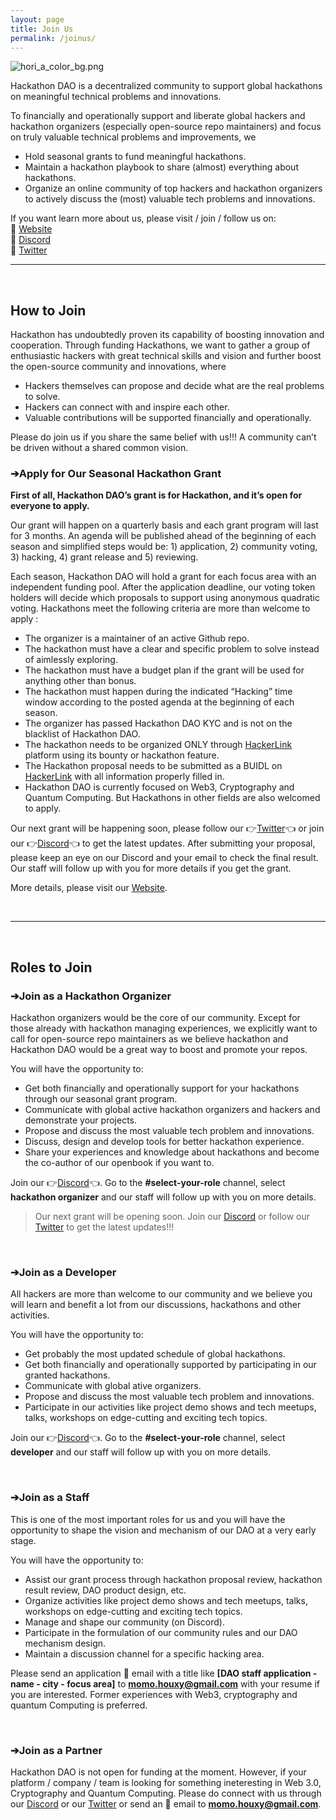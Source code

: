 ```yaml
---
layout: page
title: Join Us
permalink: /joinus/
---
```


![hori_a_color_bg.png](/Hackathon-Playbook/img/logo_grey.png)

Hackathon DAO is a decentralized community to support global hackathons on meaningful technical problems and innovations. 

To financially and operationally support and liberate global hackers and hackathon organizers (especially open-source repo maintainers) and focus on truly valuable technical problems and improvements, we 
- Hold seasonal grants to fund meaningful hackathons. 
- Maintain a hackathon playbook to share (almost) everything about hackathons.
- Organize an online community of top hackers and hackathon organizers to actively discuss the (most) valuable tech problems and innovations.

If you want learn more about us, please visit / join / follow us on:
<br> 🔗 [Website][Website] 
<br> 🔗 [Discord][Discord]
<br> 🔗 [Twitter][Twitter] 


----

<br>

## **How to Join**
Hackathon has undoubtedly proven its capability of boosting innovation and cooperation. Through funding Hackathons, we want to gather a group of enthusiastic hackers with great technical skills and vision and further boost the open-source community and innovations, where
- Hackers themselves can propose and decide what are the real problems to solve.
- Hackers can connect with and inspire each other.
- Valuable contributions will be supported financially and operationally.

Please do join us if you share the same belief with us!!!
A community can’t be driven without a shared common vision.

### **➔Apply for Our Seasonal Hackathon Grant**

**First of all, Hackathon DAO’s grant is for Hackathon, and it’s open for everyone to apply.**

Our grant will happen on a quarterly basis and each grant program will last for 3 months. An agenda will be published ahead of the beginning of each season and simplified steps would be: 1) application, 2) community voting, 3) hacking, 4) grant release and 5) reviewing. 

Each season, Hackathon DAO will hold a grant for each focus area with an independent funding pool. After the application deadline, our voting token holders will decide which proposals to support using anonymous quadratic voting. Hackathons meet the following criteria are more than welcome to apply :
- The organizer is a maintainer of an active Github repo.
- The hackathon must have a clear and specific problem to solve instead of aimlessly exploring.
- The hackathon must have a budget plan if the grant will be used for anything other than bonus.
- The hackathon must happen during the indicated “Hacking” time window according to the posted agenda at the beginning of each season.
- The organizer has passed Hackathon DAO KYC and is not on the blacklist of Hackathon DAO.
- The hackathon needs to be organized ONLY through [HackerLink][HackerLink] platform using its bounty or hackathon feature.
- The Hackathon proposal needs to be submitted as a BUIDL on [HackerLink][HackerLink] with all information properly filled in.
- Hackathon DAO is currently focused on Web3, Cryptography and Quantum Computing. But Hackathons in other fields are also welcomed to apply. 

Our next grant will be happening soon, please follow our 👉[Twitter][Twitter]👈 or join our 👉[Discord][Discord]👈 to get the latest updates. After submitting your proposal, please keep an eye on our Discord and your email to check the final result. Our staff will follow up with you for more details if you get the grant.

More details, please visit our [Website][Website].

<br>

----

<br>

## **Roles to Join**

### **➔Join as a Hackathon Organizer**
Hackathon organizers would be the core of our community. Except for those already with hackathon managing experiences, we explicitly want to call for open-source repo maintainers as we believe hackathon and Hackathon DAO would be a great way to boost and promote your repos.

You will have the opportunity to:
- Get both financially and operationally support for your hackathons through our seasonal grant program.
- Communicate with global active hackathon organizers and hackers and demonstrate your projects.
- Propose and discuss the most valuable tech problem and innovations. 
- Discuss, design and develop tools for better hackathon experience.
- Share your experiences and knowledge about hackathons and become the co-author of our openbook if you want to.

Join our 👉[Discord][Discord]👈. Go to the **#select-your-role** channel, select **hackathon organizer** and our staff will follow up with you on more details. 

> Our next grant will be opening soon. Join our [Discord][Discord] or follow our [Twitter][Twitter] to get the latest updates!!!

<br>

### **➔Join as a Developer**
All hackers are more than welcome to our community and we believe you will learn and benefit a lot from our discussions, hackathons and other activities. 

You will have the opportunity to:
- Get probably the most updated schedule of global hackathons.
- Get both financially and operationally supported by participating in our granted hackathons.
- Communicate with global ative organizers.
- Propose and discuss the most valuable tech problem and innovations. 
- Participate in our activities like project demo shows and tech meetups, talks, workshops on edge-cutting and exciting tech topics.

Join our 👉[Discord][Discord]👈. Go to the **#select-your-role** channel, select **developer** and our staff will follow up with you on more details.

<br>

### **➔Join as a Staff**
This is one of the most important roles for us and you will have the opportunity to shape the vision and mechanism of our DAO at a very early stage. 

You will have the opportunity to:
- Assist our grant process through hackathon proposal review, hackathon result review, DAO product design, etc.
- Organize activities like project demo shows and tech meetups, talks, workshops on edge-cutting and exciting tech topics.
- Manage and shape our community (on Discord).
- Participate in the formulation of our community rules and our DAO mechanism design.
- Maintain a discussion channel for a specific hacking area.

Please send an application 📧 email with a title like **[DAO staff application - name - city - focus area]** to **momo.houxy@gmail.com** with your resume if you are interested. Former experiences with Web3, cryptography and quantum Computing is preferred.

<br>

### **➔Join as a Partner**
Hackathon DAO is not open for funding at the moment. However, if your platform / company / team is looking for something ineteresting in Web 3.0, Cryptography and Quantum Computing. Please do connect with us through our [Discord][Discord] or our [Twitter][Twitter] or send an 📧 email to **momo.houxy@gmail.com**. 

<br>


[Website]: https://dorahacksglobal.github.io/Hackathon-Playbook/dao/
[Discord]: https://discord.gg/gVBYGfmwQv
[Twitter]: https://twitter.com/hackathonDAO
[HackerLink]: https://hackerlink.io/
